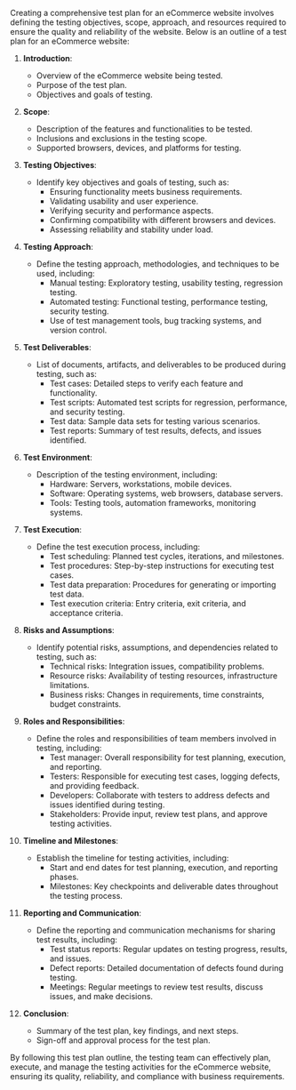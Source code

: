 Creating a comprehensive test plan for an eCommerce website involves defining the testing objectives, scope, approach, and resources required to ensure the quality and reliability of the website. Below is an outline of a test plan for an eCommerce website:

1. **Introduction**:
   - Overview of the eCommerce website being tested.
   - Purpose of the test plan.
   - Objectives and goals of testing.

2. **Scope**:
   - Description of the features and functionalities to be tested.
   - Inclusions and exclusions in the testing scope.
   - Supported browsers, devices, and platforms for testing.

3. **Testing Objectives**:
   - Identify key objectives and goals of testing, such as:
     - Ensuring functionality meets business requirements.
     - Validating usability and user experience.
     - Verifying security and performance aspects.
     - Confirming compatibility with different browsers and devices.
     - Assessing reliability and stability under load.

4. **Testing Approach**:
   - Define the testing approach, methodologies, and techniques to be used, including:
     - Manual testing: Exploratory testing, usability testing, regression testing.
     - Automated testing: Functional testing, performance testing, security testing.
     - Use of test management tools, bug tracking systems, and version control.

5. **Test Deliverables**:
   - List of documents, artifacts, and deliverables to be produced during testing, such as:
     - Test cases: Detailed steps to verify each feature and functionality.
     - Test scripts: Automated test scripts for regression, performance, and security testing.
     - Test data: Sample data sets for testing various scenarios.
     - Test reports: Summary of test results, defects, and issues identified.

6. **Test Environment**:
   - Description of the testing environment, including:
     - Hardware: Servers, workstations, mobile devices.
     - Software: Operating systems, web browsers, database servers.
     - Tools: Testing tools, automation frameworks, monitoring systems.

7. **Test Execution**:
   - Define the test execution process, including:
     - Test scheduling: Planned test cycles, iterations, and milestones.
     - Test procedures: Step-by-step instructions for executing test cases.
     - Test data preparation: Procedures for generating or importing test data.
     - Test execution criteria: Entry criteria, exit criteria, and acceptance criteria.

8. **Risks and Assumptions**:
   - Identify potential risks, assumptions, and dependencies related to testing, such as:
     - Technical risks: Integration issues, compatibility problems.
     - Resource risks: Availability of testing resources, infrastructure limitations.
     - Business risks: Changes in requirements, time constraints, budget constraints.

9. **Roles and Responsibilities**:
   - Define the roles and responsibilities of team members involved in testing, including:
     - Test manager: Overall responsibility for test planning, execution, and reporting.
     - Testers: Responsible for executing test cases, logging defects, and providing feedback.
     - Developers: Collaborate with testers to address defects and issues identified during testing.
     - Stakeholders: Provide input, review test plans, and approve testing activities.

10. **Timeline and Milestones**:
    - Establish the timeline for testing activities, including:
      - Start and end dates for test planning, execution, and reporting phases.
      - Milestones: Key checkpoints and deliverable dates throughout the testing process.

11. **Reporting and Communication**:
    - Define the reporting and communication mechanisms for sharing test results, including:
      - Test status reports: Regular updates on testing progress, results, and issues.
      - Defect reports: Detailed documentation of defects found during testing.
      - Meetings: Regular meetings to review test results, discuss issues, and make decisions.

12. **Conclusion**:
    - Summary of the test plan, key findings, and next steps.
    - Sign-off and approval process for the test plan.

By following this test plan outline, the testing team can effectively plan, execute, and manage the testing activities for the eCommerce website, ensuring its quality, reliability, and compliance with business requirements.